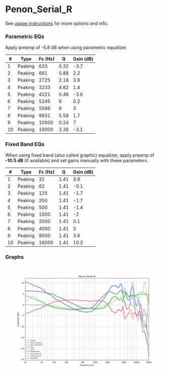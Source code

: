 # Penon_Serial_R
See [usage instructions](https://github.com/jaakkopasanen/AutoEq#usage) for more options and info.

### Parametric EQs
Apply preamp of -5.8 dB when using parametric equalizer.

|   # | Type    |   Fc (Hz) |    Q |   Gain (dB) |
|-----|---------|-----------|------|-------------|
|   1 | Peaking |       633 | 0.32 |        -3.7 |
|   2 | Peaking |       661 | 0.88 |         2.2 |
|   3 | Peaking |      2725 | 2.18 |         3.8 |
|   4 | Peaking |      3233 | 4.62 |         1.4 |
|   5 | Peaking |      4221 | 0.48 |        -3.6 |
|   6 | Peaking |      5245 | 6    |         0.2 |
|   7 | Peaking |      5586 | 6    |         3   |
|   8 | Peaking |      9931 | 5.58 |         1.7 |
|   9 | Peaking |     10000 | 0.24 |         7   |
|  10 | Peaking |     10000 | 3.38 |        -3.1 |

### Fixed Band EQs
When using fixed band (also called graphic) equalizer, apply preamp of **-10.5 dB** (if available) and set gains manually with these parameters.

|   # | Type    |   Fc (Hz) |    Q |   Gain (dB) |
|-----|---------|-----------|------|-------------|
|   1 | Peaking |        31 | 1.41 |         3.9 |
|   2 | Peaking |        62 | 1.41 |        -0.1 |
|   3 | Peaking |       125 | 1.41 |        -1.7 |
|   4 | Peaking |       250 | 1.41 |        -1.7 |
|   5 | Peaking |       500 | 1.41 |        -1.4 |
|   6 | Peaking |      1000 | 1.41 |        -2   |
|   7 | Peaking |      2000 | 1.41 |         0.1 |
|   8 | Peaking |      4000 | 1.41 |         3   |
|   9 | Peaking |      8000 | 1.41 |         3.6 |
|  10 | Peaking |     16000 | 1.41 |        10.2 |

### Graphs
![](./Penon_Serial_R.png)
